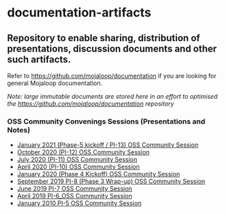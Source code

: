 # documentation-artifacts

Repository to enable sharing, distribution of presentations, discussion documents and other such artifacts.
--

Refer to https://github.com/mojaloop/documentation if you are looking for general Mojaloop documentation.

_Note: large immutable documents are stored here in an effort to optimised the https://github.com/mojaloop/documentation repository_


### OSS Community Convenings Sessions (Presentations and Notes)

- [January 2021 (Phase-5 kickoff / PI-13) OSS Community Session](./presentations/January%202021%20Community%20Event)
- [October 2020 (PI-12) OSS Community Session](./presentations/October%202020%20Community%20Event)
- [July 2020 (PI-11) OSS Community Session](./presentations/July%202020%20Community%20Event)
- [April 2020 (PI-10) OSS Community Session](./presentations/April%202020%20Community%20Event)
- [January 2020 (Phase 4 Kickoff) OSS Community Session](./presentations/January%202020%20OSS%20Community%20Session)
- [September 2019 PI-8 (Phase 3 Wrap-up) OSS Community Session](./presentations/September%202019%20PI-8_OSS_community%20session)
- [June 2019 PI-7 OSS Community Session](./presentations/June%202019%20PI-7_OSS_community%20session)
- [April 2019 PI-6_OSS Community Session](./presentations/April%202019%20PI-6_OSS_community%20session/)
- [January 2010 PI-5 OSS Community Session](./presentations/January%202019)

